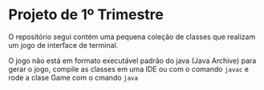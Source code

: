 # Projeto de 1º Trimestre

O repositório  segui contém uma pequena coleção de classes que realizam um jogo de interface de terminal.

O jogo não está em formato executável padrão do java (Java Archive)
para gerar o jogo, compile as classes em uma IDE ou com o comando `javac` e rode a clase Game com o cmando `java`
